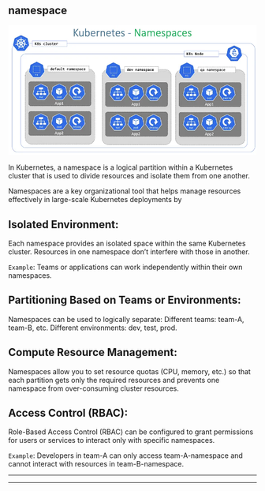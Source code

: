 ## namespace

<img src="./images/namespace.webp" alt="Getting started" />

In Kubernetes, a namespace is a logical partition within a Kubernetes cluster that is used to divide resources and isolate them from one another.

Namespaces are a key organizational tool that helps manage resources effectively in large-scale Kubernetes deployments by

## Isolated Environment:

Each namespace provides an isolated space within the same Kubernetes cluster. Resources in one namespace don’t interfere with those in another.

``Example``: Teams or applications can work independently within their own namespaces.

## Partitioning Based on Teams or Environments:

Namespaces can be used to logically separate:
Different teams: team-A, team-B, etc.
Different environments: dev, test, prod.

## Compute Resource Management:

Namespaces allow you to set resource quotas (CPU, memory, etc.) so that each partition gets only the required resources and prevents one namespace from over-consuming cluster resources.

## Access Control (RBAC):

Role-Based Access Control (RBAC) can be configured to grant permissions for users or services to interact only with specific namespaces.

``Example``: Developers in team-A can only access team-A-namespace and cannot interact with resources in team-B-namespace.

---
---